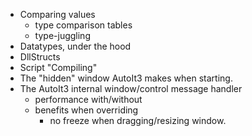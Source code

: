 * Comparing values
  * type comparison tables
  * type-juggling
* Datatypes, under the hood
* DllStructs
* Script "Compiling"
* The "hidden" window AutoIt3 makes when starting.
* The AutoIt3 internal window/control message handler
  * performance with/without
  * benefits when overriding
    * no freeze when dragging/resizing window.
